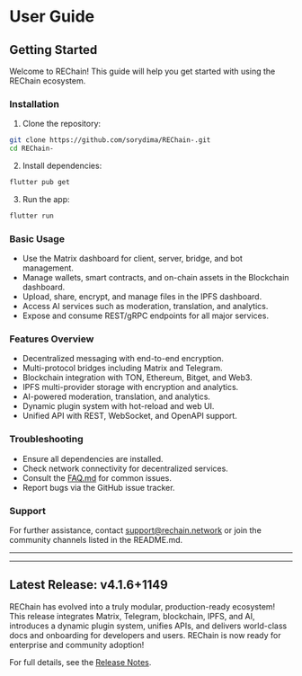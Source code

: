 # User Guide

## Getting Started

Welcome to REChain! This guide will help you get started with using the REChain ecosystem.

### Installation

1. Clone the repository:
```bash
git clone https://github.com/sorydima/REChain-.git
cd REChain-
```

2. Install dependencies:
```bash
flutter pub get
```

3. Run the app:
```bash
flutter run
```

### Basic Usage

- Use the Matrix dashboard for client, server, bridge, and bot management.
- Manage wallets, smart contracts, and on-chain assets in the Blockchain dashboard.
- Upload, share, encrypt, and manage files in the IPFS dashboard.
- Access AI services such as moderation, translation, and analytics.
- Expose and consume REST/gRPC endpoints for all major services.

### Features Overview

- Decentralized messaging with end-to-end encryption.
- Multi-protocol bridges including Matrix and Telegram.
- Blockchain integration with TON, Ethereum, Bitget, and Web3.
- IPFS multi-provider storage with encryption and analytics.
- AI-powered moderation, translation, and analytics.
- Dynamic plugin system with hot-reload and web UI.
- Unified API with REST, WebSocket, and OpenAPI support.

### Troubleshooting

- Ensure all dependencies are installed.
- Check network connectivity for decentralized services.
- Consult the [FAQ.md](FAQ.md) for common issues.
- Report bugs via the GitHub issue tracker.

### Support

For further assistance, contact support@rechain.network or join the community channels listed in the README.md.

---

---

## Latest Release: v4.1.6+1149

REChain has evolved into a truly modular, production-ready ecosystem! This release integrates Matrix, Telegram, blockchain, IPFS, and AI, introduces a dynamic plugin system, unifies APIs, and delivers world-class docs and onboarding for developers and users. REChain is now ready for enterprise and community adoption!

For full details, see the [Release Notes](RELEASE_NOTES.md).
